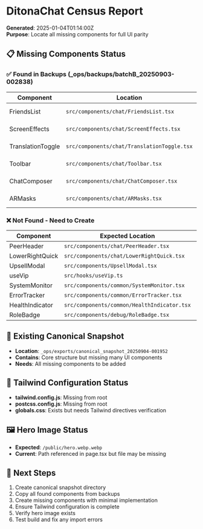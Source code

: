 # DitonaChat Census Report
**Generated**: 2025-01-04T01:14:00Z  
**Purpose**: Locate all missing components for full UI parity

## 📋 Missing Components Status

### ✅ Found in Backups (_ops/backups/batchB_20250903-002838)
| Component | Location | Status |
|-----------|----------|--------|
| FriendsList | `src/components/chat/FriendsList.tsx` | ✅ Found |
| ScreenEffects | `src/components/chat/ScreenEffects.tsx` | ✅ Found |
| TranslationToggle | `src/components/chat/TranslationToggle.tsx` | ✅ Found |
| Toolbar | `src/components/chat/Toolbar.tsx` | ✅ Found |
| ChatComposer | `src/components/chat/ChatComposer.tsx` | ✅ Found |
| ARMasks | `src/components/chat/ARMasks.tsx` | ✅ Found |

### ❌ Not Found - Need to Create
| Component | Expected Location | Priority |
|-----------|------------------|----------|
| PeerHeader | `src/components/chat/PeerHeader.tsx` | HIGH |
| LowerRightQuick | `src/components/chat/LowerRightQuick.tsx` | HIGH |
| UpsellModal | `src/components/UpsellModal.tsx` | HIGH |
| useVip | `src/hooks/useVip.ts` | HIGH |
| SystemMonitor | `src/components/common/SystemMonitor.tsx` | MEDIUM |
| ErrorTracker | `src/components/common/ErrorTracker.tsx` | MEDIUM |
| HealthIndicator | `src/components/common/HealthIndicator.tsx` | MEDIUM |
| RoleBadge | `src/components/debug/RoleBadge.tsx` | LOW |

## 📂 Existing Canonical Snapshot
- **Location**: `_ops/exports/canonical_snapshot_20250904-001952`
- **Contains**: Core structure but missing many UI components
- **Needs**: All missing components to be added

## 🔧 Tailwind Configuration Status
- **tailwind.config.js**: Missing from root
- **postcss.config.js**: Missing from root  
- **globals.css**: Exists but needs Tailwind directives verification

## 🖼️ Hero Image Status
- **Expected**: `/public/hero.webp.webp`
- **Current**: Path referenced in page.tsx but file may be missing

## 🚀 Next Steps
1. Create canonical snapshot directory
2. Copy all found components from backups
3. Create missing components with minimal implementation
4. Ensure Tailwind configuration is complete
5. Verify hero image exists
6. Test build and fix any import errors
